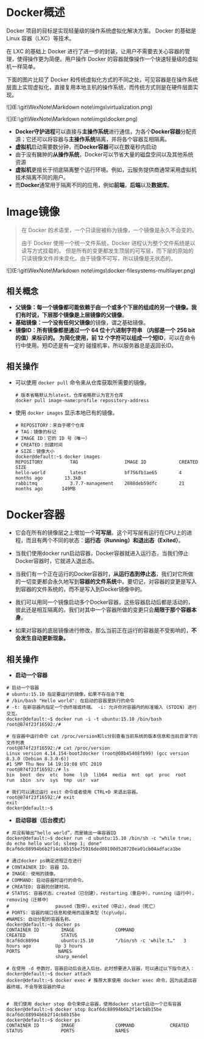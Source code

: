 # Docker概述

Docker 项目的目标是实现轻量级的操作系统虚拟化解决方案。 Docker 的基础是 Linux 容器（LXC）等技术。

在 LXC 的基础上 Docker 进行了进一步的封装，让用户不需要去关心容器的管理，使得操作更为简便。用户操作 Docker 的容器就像操作一个快速轻量级的虚拟机一样简单。

下面的图片比较了 Docker 和传统虚拟化方式的不同之处，可见容器是在操作系统层面上实现虚拟化，直接复用本地主机的操作系统，而传统方式则是在硬件层面实现。

![](E:\git\WexNote\Markdown note\imgs\virtualization.png)

![](E:\git\WexNote\Markdown note\imgs\docker.png)

- **Docker守护进程**可以直接与**主操作系统**进行通信，为各个**Docker容器**分配资源；它还可以将容器与**主操作系统**隔离，并将各个容器互相隔离。
- **虚拟机**启动需要数分钟，而**Docker容器**可以在数毫秒内启动
- 由于没有臃肿的**从操作系统**，Docker可以节省大量的磁盘空间以及其他系统资源
- **虚拟机**更擅长于彻底隔离整个运行环境。例如，云服务提供商通常采用虚拟机技术隔离不同的用户。
- 而**Docker**通常用于隔离不同的应用，例如**前端**，**后端**以及**数据库**。



# Image镜像

> 在 Docker 的术语里，一个只读层被称为镜像，一个镜像是永久不会变的。
>
> 由于 Docker 使用一个统一文件系统，Docker 进程认为整个文件系统是以读写方式挂载的。 但是所有的变更都发生顶层的可写层，而下层的原始的只读镜像文件并未变化。由于镜像不可写，所以镜像是无状态的。

![](E:\git\WexNote\Markdown note\imgs\docker-filesystems-multilayer.png)



## 相关概念

- **父镜像：**每一个镜像都可能依赖于由一个或多个下层的组成的另一个镜像。我们有时说，下层那个镜像是上层镜像的**父镜像**。
- **基础镜像：**一个**没有任何父镜像**的镜像，谓之基础镜像。
- **镜像ID：**所有镜像都是通过一个 **64 位**十六进制字符串 （内部是一个 256 bit 的值）来标识的。 为简化使用，前 12 个字符可以组成一个**短ID**，可以在命令行中使用。短ID还是有一定的 碰撞机率，所以服务器总是返回长ID。



## 相关操作

- 可以使用 `docker pull` 命令来从仓库获取所需要的镜像。

  ```shell
  # 版本省略默认为latest，仓库省略默认为官方仓库
  docker pull image-name:profile repository-address
  ```

- 使用 `docker images` 显示本地已有的镜像。

  ```shell
  # REPOSITORY：来自于哪个仓库
  # TAG：镜像的标记
  # IMAGE ID：它的 ID 号（唯一）
  # CREATED：创建时间
  # SIZE：镜像大小
  docker@default:~$ docker images
  REPOSITORY          TAG                 IMAGE ID            CREATED             SIZE
  hello-world         latest              bf756fb1ae65        4 months ago        13.3kB
  rabbitmq            3.7.7-management    2888deb59dfc        21 months ago       149MB
  ```

  




# Docker容器

- 它会在所有的镜像层之上增加一个**可写层**。这个可写层有运行在CPU上的进程，而且有两个不同的状态：**运行态（Running）**和**退出态（Exited）**。

- 当我们使用docker run启动容器，Docker容器就进入运行态，当我们停止Docker容器时，它就进入退出态。

- 当我们有一个正在运行的Docker容器时，**从运行态到停止态**，我们对它所做的一切变更都会永久地写到**容器的文件系统**中。要切记，对容器的变更是写入到容器的文件系统的，而不是写入到Docker镜像中的。

- 我们可以用同一个镜像启动多个Docker容器，这些容器启动后都是活动的，彼此还是相互隔离的。我们对其中一个容器所做的变更只会**局限于那个容器本身**。

- 如果对容器的底层镜像进行修改，那么当前正在运行的容器是不受影响的，**不会发生自动更新现象。**



## 相关操作

- **启动一个容器**

```shell
# 启动一个容器
# ubuntu:15.10 指定要运行的镜像，如果不存在会下载
# /bin/bash "Hello world": 在启动的容器里执行的命令
# -t: 在新容器内指定一个伪终端或终端。 -i: 允许你对容器内的标准输入 (STDIN) 进行交互。
docker@default:~$ docker run -i -t ubuntu:15.10 /bin/bash
root@874f23f16592:/#

# 在容器中运行命令 cat /proc/version和ls分别查看当前系统的版本信息和当前目录下的文件列表
root@874f23f16592:/# cat /proc/version
Linux version 4.14.154-boot2docker (root@08b45408fb99) (gcc version 8.3.0 (Debian 8.3.0-6))
#1 SMP Thu Nov 14 19:19:08 UTC 2019
root@874f23f16592:/# ls
bin  boot  dev  etc  home  lib  lib64  media  mnt  opt  proc  root  run  sbin  srv  sys  tmp  usr  var

# 我们可以通过运行 exit 命令或者使用 CTRL+D 来退出容器。
root@874f23f16592:/# exit
exit
docker@default:~$
```

- **启动容器（后台模式）**

```shell
# 并没有输出“hello world”，而是输出一串容器ID
docker@default:~$ docker run -d ubuntu:15.10 /bin/sh -c "while true; do echo hello world; sleep 1; done"
8caf6dc88994b6b2f14cb8b15be75916ded00100d520720ea01cb04adfaca1be

# 通过docker ps确定进程正在进行
# CONTAINER ID: 容器 ID。
# IMAGE: 使用的镜像。
# COMMAND: 启动容器时运行的命令。
# CREATED: 容器的创建时间。
# STATUS: 容器状态。created（已创建），restarting（重启中），running（运行中），removing（迁移中）
# 				  paused（暂停），exited（停止），dead（死亡）
# PORTS: 容器的端口信息和使用的连接类型（tcp\udp）。
#NAMES: 自动分配的容器名称。
docker@default:~$ docker ps
CONTAINER ID        IMAGE               COMMAND                  CREATED             STATUS   
8caf6dc88994        ubuntu:15.10        "/bin/sh -c 'while t…"   3 hours ago         Up 3 hours         
PORTS			   NAMES
				  sharp_mendel
				  
# 在使用 -d 参数时，容器启动后会进入后台。此时想要进入容器，可以通过以下指令进入：
docker@default:~$ docker attach
docker@default:~$ docker exec # 推荐大家使用 docker exec 命令，因为此退出容器终端，不会导致容器的停止
				  
				  
#　我们使用 docker stop 命令来停止容器，使用docker start启动一个已有容器
docker@default:~$ docker stop 8caf6dc88994b6b2f14cb8b15be
8caf6dc88994b6b2f14cb8b15be
docker@default:~$ docker ps
CONTAINER ID        IMAGE               COMMAND             CREATED             STATUS              PORTS               NAMES
```

























































